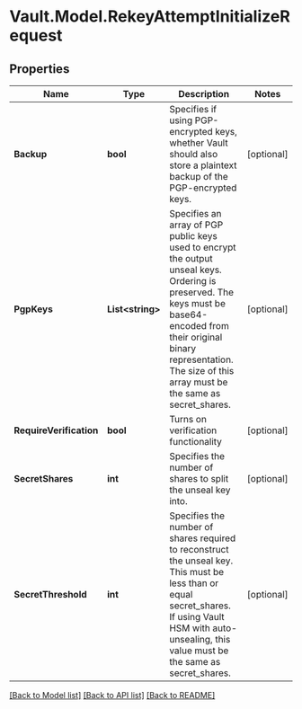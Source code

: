 # Vault.Model.RekeyAttemptInitializeRequest

## Properties

Name | Type | Description | Notes
------------ | ------------- | ------------- | -------------
**Backup** | **bool** | Specifies if using PGP-encrypted keys, whether Vault should also store a plaintext backup of the PGP-encrypted keys. | [optional] 
**PgpKeys** | **List&lt;string&gt;** | Specifies an array of PGP public keys used to encrypt the output unseal keys. Ordering is preserved. The keys must be base64-encoded from their original binary representation. The size of this array must be the same as secret_shares. | [optional] 
**RequireVerification** | **bool** | Turns on verification functionality | [optional] 
**SecretShares** | **int** | Specifies the number of shares to split the unseal key into. | [optional] 
**SecretThreshold** | **int** | Specifies the number of shares required to reconstruct the unseal key. This must be less than or equal secret_shares. If using Vault HSM with auto-unsealing, this value must be the same as secret_shares. | [optional] 

[[Back to Model list]](../README.md#documentation-for-models) [[Back to API list]](../README.md#documentation-for-api-endpoints) [[Back to README]](../README.md)

